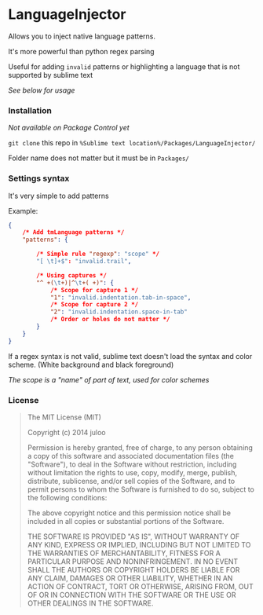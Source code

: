 # LanguageInjector

Allows you to inject native language patterns.

It's more powerful than python regex parsing

Useful for adding `invalid` patterns or highlighting a language that is not supported by sublime text

_See below for usage_

### Installation

_Not available on Package Control yet_

`git clone` this repo in `%Sublime text location%/Packages/LanguageInjector/`

Folder name does not matter but it must be in `Packages/`

### Settings syntax

It's very simple to add patterns

Example:

```json
{
	/* Add tmLanguage patterns */
	"patterns": {

		/* Simple rule "regexp": "scope" */
		"[ \t]+$": "invalid.trail",

		/* Using captures */
		"^ +(\t+)|^\t+( +)": {
			/* Scope for capture 1 */
			"1": "invalid.indentation.tab-in-space",
			/* Scope for capture 2 */
			"2": "invalid.indentation.space-in-tab"
			/* Order or holes do not matter */
		}
	}
}
```

If a regex syntax is not valid, sublime text doesn't load the syntax and color scheme.
(White background and black foreground)

_The scope is a "name" of part of text, used for color schemes_

### License

> The MIT License (MIT)
> 
> Copyright (c) 2014 juloo
> 
> Permission is hereby granted, free of charge, to any person obtaining a copy of
> this software and associated documentation files (the "Software"), to deal in
> the Software without restriction, including without limitation the rights to
> use, copy, modify, merge, publish, distribute, sublicense, and/or sell copies of
> the Software, and to permit persons to whom the Software is furnished to do so,
> subject to the following conditions:
> 
> The above copyright notice and this permission notice shall be included in all
> copies or substantial portions of the Software.
> 
> THE SOFTWARE IS PROVIDED "AS IS", WITHOUT WARRANTY OF ANY KIND, EXPRESS OR
> IMPLIED, INCLUDING BUT NOT LIMITED TO THE WARRANTIES OF MERCHANTABILITY, FITNESS
> FOR A PARTICULAR PURPOSE AND NONINFRINGEMENT. IN NO EVENT SHALL THE AUTHORS OR
> COPYRIGHT HOLDERS BE LIABLE FOR ANY CLAIM, DAMAGES OR OTHER LIABILITY, WHETHER
> IN AN ACTION OF CONTRACT, TORT OR OTHERWISE, ARISING FROM, OUT OF OR IN
> CONNECTION WITH THE SOFTWARE OR THE USE OR OTHER DEALINGS IN THE SOFTWARE.
